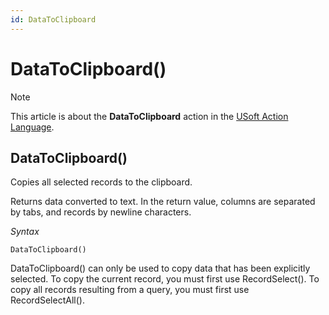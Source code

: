 ```yaml
---
id: DataToClipboard
---
```


# DataToClipboard()



> [!NOTE]
> This article is about the **DataToClipboard** action in the [USoft Action Language](/docs/Task%20flow/Action%20Language%20reference/USoft%20Action%20Language.md).

## **DataToClipboard()**

Copies all selected records to the clipboard.

Returns data converted to text. In the return value, columns are separated by tabs, and records by newline characters.

*Syntax*

```
DataToClipboard()
```

DataToClipboard() can only be used to copy data that has been explicitly selected. To copy the current record, you must first use RecordSelect(). To copy all records resulting from a query, you must first use RecordSelectAll().